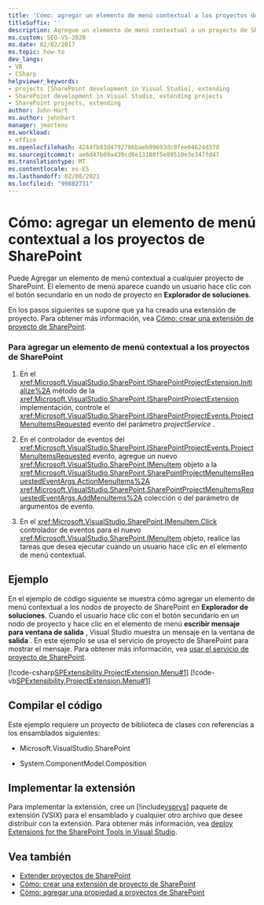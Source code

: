 ```yaml
---
title: 'Cómo: agregar un elemento de menú contextual a los proyectos de SharePoint | Microsoft Docs'
titleSuffix: ''
description: Agregue un elemento de menú contextual a un proyecto de SharePoint en Visual Studio. El elemento de menú aparece al hacer clic con el botón secundario en un nodo de proyecto en Explorador de soluciones.
ms.custom: SEO-VS-2020
ms.date: 02/02/2017
ms.topic: how-to
dev_langs:
- VB
- CSharp
helpviewer_keywords:
- projects [SharePoint development in Visual Studio], extending
- SharePoint development in Visual Studio, extending projects
- SharePoint projects, extending
author: John-Hart
ms.author: johnhart
manager: jmartens
ms.workload:
- office
ms.openlocfilehash: 4244fb83d4792786baeb99693dc0fee04624d37d
ms.sourcegitcommit: ae6d47b09a439cd0e13180f5e89510e3e347fd47
ms.translationtype: MT
ms.contentlocale: es-ES
ms.lasthandoff: 02/08/2021
ms.locfileid: "99882731"
---
```

# <a name="how-to-add-a-shortcut-menu-item-to-sharepoint-projects"></a>Cómo: agregar un elemento de menú contextual a los proyectos de SharePoint
  Puede Agregar un elemento de menú contextual a cualquier proyecto de SharePoint. El elemento de menú aparece cuando un usuario hace clic con el botón secundario en un nodo de proyecto en **Explorador de soluciones**.

 En los pasos siguientes se supone que ya ha creado una extensión de proyecto. Para obtener más información, vea [Cómo: crear una extensión de proyecto de SharePoint](../sharepoint/how-to-create-a-sharepoint-project-extension.md).

### <a name="to-add-a-shortcut-menu-item-to-sharepoint-projects"></a>Para agregar un elemento de menú contextual a los proyectos de SharePoint

1. En el <xref:Microsoft.VisualStudio.SharePoint.ISharePointProjectExtension.Initialize%2A> método de la <xref:Microsoft.VisualStudio.SharePoint.ISharePointProjectExtension> implementación, controle el <xref:Microsoft.VisualStudio.SharePoint.ISharePointProjectEvents.ProjectMenuItemsRequested> evento del parámetro *projectService* .

2. En el controlador de eventos del <xref:Microsoft.VisualStudio.SharePoint.ISharePointProjectEvents.ProjectMenuItemsRequested> evento, agregue un nuevo <xref:Microsoft.VisualStudio.SharePoint.IMenuItem> objeto a la <xref:Microsoft.VisualStudio.SharePoint.SharePointProjectMenuItemsRequestedEventArgs.ActionMenuItems%2A> <xref:Microsoft.VisualStudio.SharePoint.SharePointProjectMenuItemsRequestedEventArgs.AddMenuItems%2A> colección o del parámetro de argumentos de evento.

3. En el <xref:Microsoft.VisualStudio.SharePoint.IMenuItem.Click> controlador de eventos para el nuevo <xref:Microsoft.VisualStudio.SharePoint.IMenuItem> objeto, realice las tareas que desea ejecutar cuando un usuario hace clic en el elemento de menú contextual.

## <a name="example"></a>Ejemplo
 En el ejemplo de código siguiente se muestra cómo agregar un elemento de menú contextual a los nodos de proyecto de SharePoint en **Explorador de soluciones**. Cuando el usuario hace clic con el botón secundario en un nodo de proyecto y hace clic en el elemento de menú **escribir mensaje para ventana de salida** , Visual Studio muestra un mensaje en la ventana de **salida** . En este ejemplo se usa el servicio de proyecto de SharePoint para mostrar el mensaje. Para obtener más información, vea [usar el servicio de proyecto de SharePoint](../sharepoint/using-the-sharepoint-project-service.md).

 [!code-csharp[SPExtensibility.ProjectExtension.Menu#1](../sharepoint/codesnippet/CSharp/projectmenu/extension/projectitemextensionmenu.cs#1)]
 [!code-vb[SPExtensibility.ProjectExtension.Menu#1](../sharepoint/codesnippet/VisualBasic/projectmenu/extension/projectitemextensionmenu.vb#1)]

## <a name="compile-the-code"></a>Compilar el código
 Este ejemplo requiere un proyecto de biblioteca de clases con referencias a los ensamblados siguientes:

- Microsoft.VisualStudio.SharePoint

- System.ComponentModel.Composition

## <a name="deploy-the-extension"></a>Implementar la extensión
 Para implementar la extensión, cree un [!include[vsprvs](../sharepoint/includes/vsprvs-md.md)] paquete de extensión (VSIX) para el ensamblado y cualquier otro archivo que desee distribuir con la extensión. Para obtener más información, vea [deploy Extensions for the SharePoint Tools in Visual Studio](../sharepoint/deploying-extensions-for-the-sharepoint-tools-in-visual-studio.md).

## <a name="see-also"></a>Vea también
- [Extender proyectos de SharePoint](../sharepoint/extending-sharepoint-projects.md)
- [Cómo: crear una extensión de proyecto de SharePoint](../sharepoint/how-to-create-a-sharepoint-project-extension.md)
- [Cómo: agregar una propiedad a proyectos de SharePoint](../sharepoint/how-to-add-a-property-to-sharepoint-projects.md)
